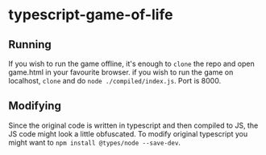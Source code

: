 # typescript-game-of-life

## Running

If you wish to run the game offline, it's enough to `clone` the repo and open game.html in your favourite browser.
if you wish to run the game on localhost, `clone` and do `node ./compiled/index.js`. Port is 8000.

## Modifying

Since the original code is written in typescript and then compiled to JS, the JS code might look a little obfuscated.
To modify original typescript you might want to `npm install @types/node --save-dev`.
